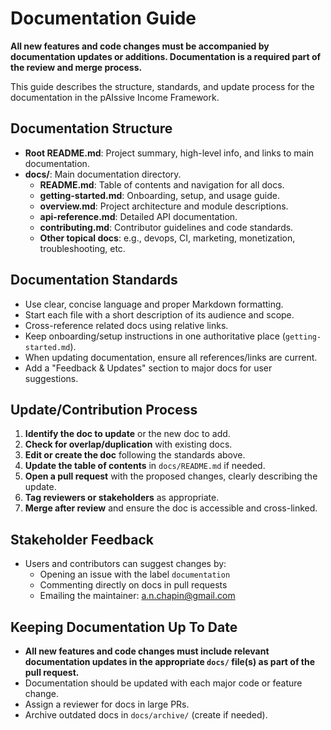 # Documentation Guide

**All new features and code changes must be accompanied by documentation updates or additions. Documentation is a required part of the review and merge process.**

This guide describes the structure, standards, and update process for the documentation in the pAIssive Income Framework.

## Documentation Structure

- **Root README.md**: Project summary, high-level info, and links to main documentation.
- **docs/**: Main documentation directory.
  - **README.md**: Table of contents and navigation for all docs.
  - **getting-started.md**: Onboarding, setup, and usage guide.
  - **overview.md**: Project architecture and module descriptions.
  - **api-reference.md**: Detailed API documentation.
  - **contributing.md**: Contributor guidelines and code standards.
  - **Other topical docs**: e.g., devops, CI, marketing, monetization, troubleshooting, etc.

## Documentation Standards

- Use clear, concise language and proper Markdown formatting.
- Start each file with a short description of its audience and scope.
- Cross-reference related docs using relative links.
- Keep onboarding/setup instructions in one authoritative place (`getting-started.md`).
- When updating documentation, ensure all references/links are current.
- Add a "Feedback & Updates" section to major docs for user suggestions.

## Update/Contribution Process

1. **Identify the doc to update** or the new doc to add.
2. **Check for overlap/duplication** with existing docs.
3. **Edit or create the doc** following the standards above.
4. **Update the table of contents** in `docs/README.md` if needed.
5. **Open a pull request** with the proposed changes, clearly describing the update.
6. **Tag reviewers or stakeholders** as appropriate.
7. **Merge after review** and ensure the doc is accessible and cross-linked.

## Stakeholder Feedback

- Users and contributors can suggest changes by:
  - Opening an issue with the label `documentation`
  - Commenting directly on docs in pull requests
  - Emailing the maintainer: a.n.chapin@gmail.com

## Keeping Documentation Up To Date

- **All new features and code changes must include relevant documentation updates in the appropriate `docs/` file(s) as part of the pull request.**
- Documentation should be updated with each major code or feature change.
- Assign a reviewer for docs in large PRs.
- Archive outdated docs in `docs/archive/` (create if needed).
